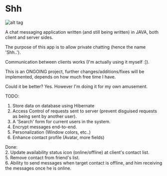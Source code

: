 # Shh

![alt tag](http://www.photo-host.org/images/2017/01/23/IWSEb.png)

A chat messaging application written (and still being written) in JAVA, both client and server sides. 

The purpose of this app is to allow private chatting (hence the name 'Shh..').

Communication between clients works (I'm actually using it myself :]).

This is an ONGOING project, further changes/additions/fixes will be implemented, depends on how much free time I have.

Could it be better? Yes. However I'm doing it for my own amusement.

TODO: <br />
1. Store data on database using Hibernate <br />
3. Access Control of requests sent to server (prevent disguised requests as being sent by another user). <br />
4. A 'Search' form for current users in the system. <br />
7. Encrypt messages end-to-end. <br />
8. Personalization (Window colors, etc..) <br />
9. Enhance contact profile (Avatar, more fields) <br />

Done: <br />
2. Update availability status icon (online/offline) at client's contact list. <br />
5. Remove contact from friend's list. <br />
6. Ability to send messages when target contact is offline, and him receiving the messages once he is online. <br />
